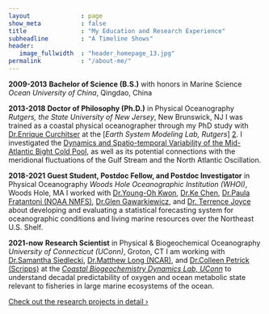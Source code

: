 ```yaml
---
layout              : page
show_meta           : false
title               : "My Education and Research Experience"
subheadline         : "A Timeline Shows"
header:
   image_fullwidth  : "header_homepage_13.jpg"
permalink           : "/about-me/"
---
```

**2009-2013** **Bachelor of Science (B.S.)** with honors in Marine Science
              *Ocean University of China*, Qingdao, China
          
**2013-2018** **Doctor of Philosophy (Ph.D.)** in Physical Oceanography
              *Rutgers, the State University of New Jersey*, New Brunswick, NJ
              I was trained as a coastal physical oceanographer through my PhD study with [Dr.Enrique Curchitser][1] at the [*Earth System Modeling Lab, Rutgers*] [2]. I investigated the [Dynamics and Spatio-temporal Variability of the Mid-Atlantic Bight Cold Pool][3], as well as its potential connections with the meridional fluctuations of the Gulf Stream and the North Atlantic Oscillation. 

**2018-2021** **Guest Student, Postdoc Fellow, and Postdoc Investigator** in Physical Oceanography
              *Woods Hole Oceanographic Institution (WHOI)*, Woods Hole, MA
              I worked with [Dr.Young-Oh Kwon][4], [Dr.Ke Chen][5], [Dr.Paula Fratantoni (NOAA NMFS)][6], [Dr.Glen Gawarkiewicz][7], and [Dr. Terrence Joyce][8] about developing and evaluating a statistical forecasting system for oceanographic conditions and living marine resources over the Northeast U.S. Shelf.
          
**2021-now**  **Research Scientist** in Physical & Biogeochemical Oceanography
              *University of Connecticut (UConn)*, Groton, CT
              I am working with [Dr.Samantha Siedlecki][9], [Dr.Matthew Long (NCAR)][10], and [Dr.Colleen Petrick (Scripps)][11] at the [*Coastal Biogeochemistry Dynamics Lab, UConn*][12] to understand decadal predictability of oxygen and ocean metabolic state relevant to fisheries in large marine ecosystems of the ocean.


<a class="radius button small" href="{{ site.url }}{{ site.baseurl }}/projects/">Check out the research projects in detail ›</a>


 [1]: https://envsci.rutgers.edu/profiles/curchitser_enrique.html
 [2]: https://esm.rutgers.edu/
 [3]: https://rucore.libraries.rutgers.edu/rutgers-lib/58963/
 [4]: https://www2.whoi.edu/staff/ykwon/
 [5]: https://www2.whoi.edu/staff/kchen/
 [6]: https://www.fisheries.noaa.gov/contact/paula-fratantoni-phd
 [7]: https://directory.whoi.edu/profile/ggawarkiewicz/
 [8]: https://directory.whoi.edu/profile/tjoyce/
 [9]: https://marinesciences.uconn.edu/person/samantha-siedlecki/
 [10]: https://www2.cgd.ucar.edu/staff/mclong/
 [11]: https://cpetrik.scrippsprofiles.ucsd.edu/
 [12]: https://samanthasiedlecki.wixsite.com/coastalbiogeodynlab
 
